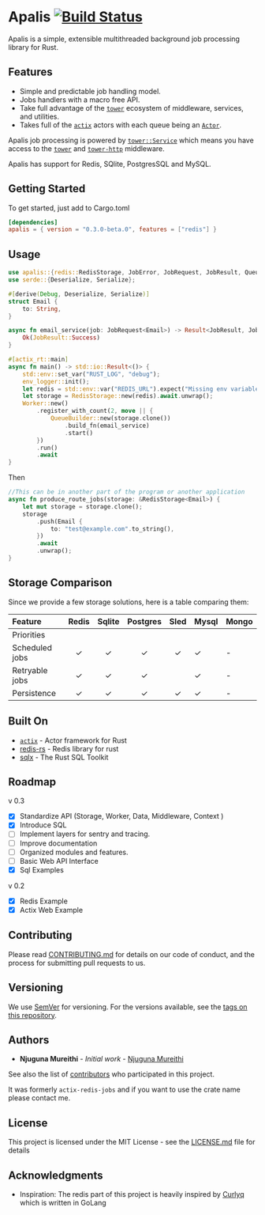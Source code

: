 # Apalis [![Build Status](https://travis-ci.org/geofmureithi/apalis.svg?branch=master)](https://travis-ci.org/geofmureithi/apalis)

Apalis is a simple, extensible multithreaded background job processing library for Rust.

## Features

- Simple and predictable job handling model.
- Jobs handlers with a macro free API.
- Take full advantage of the [`tower`] ecosystem of
  middleware, services, and utilities.
- Takes full of the [`actix`] actors with each queue being an [`Actor`].

Apalis job processing is powered by [`tower::Service`] which means you have access to the [`tower`] and [`tower-http`] middleware.

Apalis has support for Redis, SQlite, PostgresSQL and MySQL.

## Getting Started

To get started, just add to Cargo.toml

```toml
[dependencies]
apalis = { version = "0.3.0-beta.0", features = ["redis"] }
```

## Usage

```rust
use apalis::{redis::RedisStorage, JobError, JobRequest, JobResult, QueueBuilder, Storage, Worker};
use serde::{Deserialize, Serialize};

#[derive(Debug, Deserialize, Serialize)]
struct Email {
    to: String,
}

async fn email_service(job: JobRequest<Email>) -> Result<JobResult, JobError> {
    Ok(JobResult::Success)
}

#[actix_rt::main]
async fn main() -> std::io::Result<()> {
    std::env::set_var("RUST_LOG", "debug");
    env_logger::init();
    let redis = std::env::var("REDIS_URL").expect("Missing env variable REDIS_URL");
    let storage = RedisStorage::new(redis).await.unwrap();
    Worker::new()
        .register_with_count(2, move || {
            QueueBuilder::new(storage.clone())
                .build_fn(email_service)
                .start()
        })
        .run()
        .await
}

```

Then

```rust
//This can be in another part of the program or another application
async fn produce_route_jobs(storage: &RedisStorage<Email>) {
    let mut storage = storage.clone();
    storage
        .push(Email {
            to: "test@example.com".to_string(),
        })
        .await
        .unwrap();
}

```

## Storage Comparison

Since we provide a few storage solutions, here is a table comparing them:

| Feature        | Redis | Sqlite | Postgres | Sled | Mysql | Mongo |
| :------------- | :---: | :----: | :------: | :--: | ----- | ----- |
| Priorities     |       |        |          |      |       |       |
| Scheduled jobs |   ✓   |   ✓    |    ✓     |  ✓   | ✓     | -     |
| Retryable jobs |   ✓   |   ✓    |    ✓     |      | ✓     | -     |
| Persistence    |   ✓   |   ✓    |    ✓     |  ✓   | ✓     | -     |

## Built On

- [`actix`] - Actor framework for Rust
- [redis-rs](https://github.com/mitsuhiko/redis-rs) - Redis library for rust
- [sqlx](https://github.com/launchbadge/sqlx) - The Rust SQL Toolkit

## Roadmap

v 0.3

- [x] Standardize API (Storage, Worker, Data, Middleware, Context )
- [x] Introduce SQL
- [ ] Implement layers for sentry and tracing.
- [ ] Improve documentation
- [ ] Organized modules and features.
- [ ] Basic Web API Interface
- [x] Sql Examples

v 0.2

- [x] Redis Example
- [x] Actix Web Example

## Contributing

Please read [CONTRIBUTING.md](CONTRIBUTING.md) for details on our code of conduct, and the process for submitting pull requests to us.

## Versioning

We use [SemVer](http://semver.org/) for versioning. For the versions available, see the [tags on this repository](https://github.com/geofmureithi/apalis/tags).

## Authors

- **Njuguna Mureithi** - _Initial work_ - [Njuguna Mureithi](https://github.com/geofmureithi)

See also the list of [contributors](https://github.com/geofmureithi/apalis/contributors) who participated in this project.

It was formerly `actix-redis-jobs` and if you want to use the crate name please contact me.

## License

This project is licensed under the MIT License - see the [LICENSE.md](LICENSE.md) file for details

## Acknowledgments

- Inspiration: The redis part of this project is heavily inspired by [Curlyq](https://github.com/mcmathja/curlyq) which is written in GoLang

[`tower::service`]: https://docs.rs/tower/latest/tower/trait.Service.html
[`tower`]: https://crates.io/crates/tower
[`actix`]: https://crates.io/crates/actix
[`tower-http`]: https://crates.io/crates/tower-http
[`actor`]: https://docs.rs/actix/0.13.0/actix/trait.Actor.html
